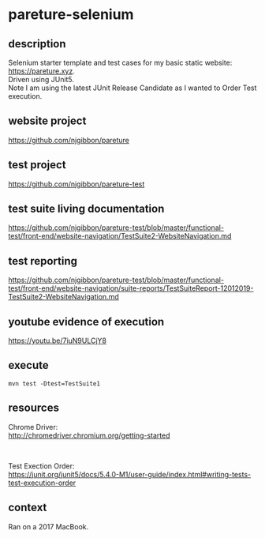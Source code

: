 # pareture-selenium

## description
Selenium starter template and test cases for my basic static website: https://pareture.xyz. <br />
Driven using JUnit5. <br />
Note I am using the latest JUnit Release Candidate as I wanted to Order Test execution.


## website project

https://github.com/njgibbon/pareture

## test project

https://github.com/njgibbon/pareture-test

## test suite living documentation

https://github.com/njgibbon/pareture-test/blob/master/functional-test/front-end/website-navigation/TestSuite2-WebsiteNavigation.md

## test reporting

https://github.com/njgibbon/pareture-test/blob/master/functional-test/front-end/website-navigation/suite-reports/TestSuiteReport-12012019-TestSuite2-WebsiteNavigation.md

## youtube evidence of execution

https://youtu.be/7iuN9ULCjY8


## execute 
```
mvn test -Dtest=TestSuite1
```

## resources
Chrome Driver: <br />
http://chromedriver.chromium.org/getting-started <br />

<br />

Test Exection Order: <br />
https://junit.org/junit5/docs/5.4.0-M1/user-guide/index.html#writing-tests-test-execution-order <br />

## context
Ran on a 2017 MacBook.